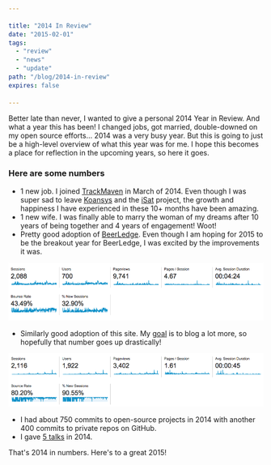 ```yaml
---

title: "2014 In Review"
date: "2015-02-01"
tags:
  - "review"
  - "news"
  - "update"
path: "/blog/2014-in-review"
expires: false

---
```


Better late than never, I wanted to give a personal 2014 Year in Review. And what a year this has been! I changed jobs, got married, double-downed on my open source efforts... 2014 was a very busy year. But this is going to just be a high-level overview of what this year was for me. I hope this becomes a place for reflection in the upcoming years, so here it goes.

### Here are some numbers

* 1 new job. I joined [TrackMaven](http://trackmaven.com) in March of 2014. Even though I was super sad to leave [Koansys](http://koansys.com) and the [iSat](http://science.nasa.gov/iSat/) project, the growth and happiness I have experienced in these 10+ months have been amazing.
* 1 new wife. I was finally able to marry the woman of my dreams after 10 years of being together and 4 years of engagement! Woot!
* Pretty good adoption of [BeerLedge](https://www.beerledge.com). Even though I am hoping for 2015 to be the breakout year for BeerLedge, I was excited by the improvements it was.

![BeerLedge Analytics Stats](./beerledge-2014-stats.png)

* Similarly good adoption of this site. My [goal](/blog/new-years-resolutions-for-2015-and-2014-review/) is to blog a lot more, so hopefully that number goes up drastically!

![JoshFinnie.com Analytics Stats](./joshfinnie-2014-stats.png)

* I had about 750 commits to open-source projects in 2014 with another 400 commits to private repos on GitHub.
* I gave [5 talks](/talks/) in 2014.

That's 2014 in numbers. Here's to a great 2015!
